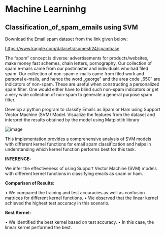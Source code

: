 # Machine Learninhg
## Classification_of_spam_emails using SVM
Download the Email spam dataset from the link given below:

https://www.kaggle.com/datasets/somesh24/spambase

The “spam” concept is diverse: advertisements for products/websites, make money fast schemes, chain 
letters, pornography. Our collection of spam e-mails came from our postmaster and individuals who had 
filed spam. Our collection of non-spam e-mails came from filed work and personal e-mails, and hence 
the word „george‟ and the area code „650‟ are indicators of non-spam. These are useful when 
constructing a personalized spam filter. One would either have to blind such non-spam indicators or get a very wide collection of non-spam to generate a general purpose spam filter.

Develop a python program to classify Emails as Spam or Ham using Support Vector Machine (SVM) 
Model. Visualize the features from the dataset and interpret the results obtained by the model using Matplotlib library

![image](https://github.com/JAANUSSRI/Classification_of_spam_emails/assets/95457059/d473ea28-5bd9-4fb4-a69a-591feca91847)

This implementation provides a comprehensive analysis of SVM models with different kernel functions for email spam classification and helps in understanding which kernel function performs best for this task.

**INFERENCE:**

We infer the effectiveness of using Support Vector Machine (SVM) models with different kernel functions in classifying emails as spam or ham.

**Comparison of Results:**

•	We compared the training and test accuracies as well as confusion matrices for different kernel functions.
•	We observed that the linear kernel achieved the highest test accuracy in this scenario.

**Best Kernel:**

•	We identified the best kernel based on test accuracy.
•	In this case, the linear kernel performed the best.
